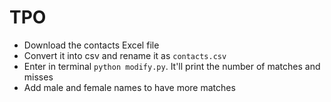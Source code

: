 # TPO

+ Download the contacts Excel file
+ Convert it into csv and rename it as `contacts.csv`
+ Enter in terminal `python modify.py`. It'll print the number of matches and misses
+ Add male and female names to have more matches
